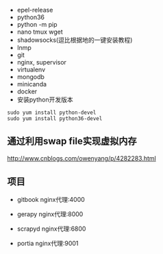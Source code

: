 - epel-release
- python36 
- python -m pip
- nano tmux wget
- shadowsocks(逗比根据地的一键安装教程)
- lnmp
- git
- nginx, supervisor
- virtualenv
- mongodb
- minicanda
- docker
- 安装python开发版本
```
sudo yum install python-devel
sudo yum install python36-devel
```

## 通过利用swap file实现虚拟内存

http://www.cnblogs.com/owenyang/p/4282283.html


## 项目

- gitbook   nginx代理:4000

- gerapy    nginx代理:8000   
- scrapyd   nginx代理:6800
- portia    nginx代理:9001

